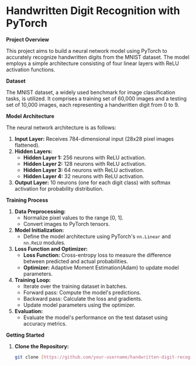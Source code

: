 # Handwritten Digit Recognition with PyTorch

**Project Overview**

This project aims to build a neural network model using PyTorch to accurately recognize handwritten digits from the MNIST dataset. The model employs a simple architecture consisting of four linear layers with ReLU activation functions.

**Dataset**

The MNIST dataset, a widely used benchmark for image classification tasks, is utilized. It comprises a training set of 60,000 images and a testing set of 10,000 images, each representing a handwritten digit from 0 to 9.

**Model Architecture**

The neural network architecture is as follows:

1. **Input Layer:** Receives 784-dimensional input (28x28 pixel images flattened).
2. **Hidden Layers:**
   - **Hidden Layer 1:** 256 neurons with ReLU activation.
   - **Hidden Layer 2:** 128 neurons with ReLU activation.
   - **Hidden Layer 3:** 64 neurons with ReLU activation.
   - **Hidden Layer 4:** 32 neurons with ReLU activation.
4. **Output Layer:** 10 neurons (one for each digit class) with softmax activation for probability distribution.

**Training Process**

1. **Data Preprocessing:**
   - Normalize pixel values to the range [0, 1].
   - Convert images to PyTorch tensors.
2. **Model Initialization:**
   - Define the model architecture using PyTorch's `nn.Linear` and `nn.ReLU` modules.
3. **Loss Function and Optimizer:**
   - **Loss Function:** Cross-entropy loss to measure the difference between predicted and actual probabilities.
   - **Optimizer:** Adaptive Moment Estimation(Adam) to update model parameters.
4. **Training Loop:**
   - Iterate over the training dataset in batches.
   - Forward pass: Compute the model's predictions.
   - Backward pass: Calculate the loss and gradients.
   - Update model parameters using the optimizer.
5. **Evaluation:**
   - Evaluate the model's performance on the test dataset using accuracy metrics.

**Getting Started**

1. **Clone the Repository:**
   ```bash
   git clone [https://github.com/your-username/handwritten-digit-recognition](https://github.com/AdityaGupta832342/handwritten-digit-recognition)
